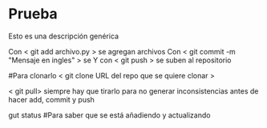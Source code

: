 # Prueba
Esto es una descripción genérica

Con < git add archivo.py > se agregan archivos
Con < git commit -m "Mensaje en ingles" > se 
Y con < git push > se suben al repositorio

#Para clonarlo
< git clone URL del repo que se quiere clonar >

< git pull>  siempre hay que tirarlo para no generar inconsistencias antes de hacer add, commit y push

gut status #Para saber que se está añadiendo y actualizando